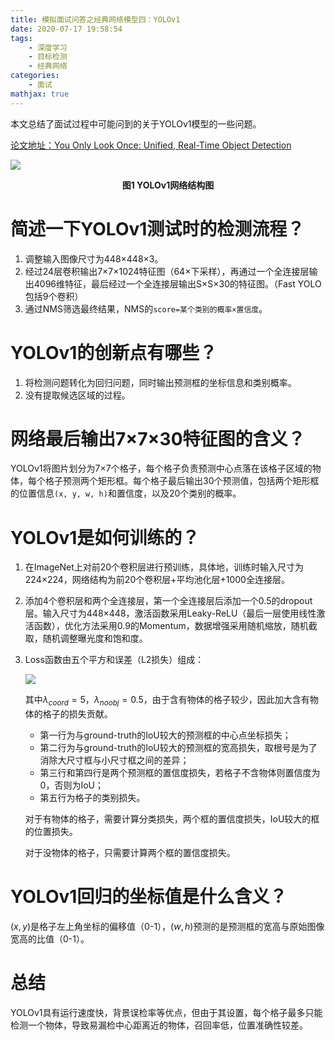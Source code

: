 ```yaml
---
title: 模拟面试问答之经典网络模型四：YOLOv1
date: 2020-07-17 19:58:54
tags: 	
	- 深度学习
	- 目标检测
	- 经典网络
categories:
	- 面试
mathjax: true
---
```


本文总结了面试过程中可能问到的关于YOLOv1模型的一些问题。

[论文地址：You Only Look Once: Unified, Real-Time Object Detection](https://arxiv.org/abs/1506.02640)

![](1.png)

<center><b>图1 YOLOv1网络结构图</b></center>

<!--more-->

# 简述一下YOLOv1测试时的检测流程？

1. 调整输入图像尺寸为448×448×3。
2. 经过24层卷积输出7×7×1024特征图（64×下采样），再通过一个全连接层输出4096维特征，最后经过一个全连接层输出S×S×30的特征图。（Fast YOLO包括9个卷积）
3. 通过NMS筛选最终结果，NMS的`score=某个类别的概率×置信度`。

# YOLOv1的创新点有哪些？

1. 将检测问题转化为回归问题，同时输出预测框的坐标信息和类别概率。
2. 没有提取候选区域的过程。

# 网络最后输出7×7×30特征图的含义？

YOLOv1将图片划分为7×7个格子，每个格子负责预测中心点落在该格子区域的物体，每个格子预测两个矩形框。每个格子最后输出30个预测值，包括两个矩形框的位置信息`(x, y, w, h)`和置信度，以及20个类别的概率。

# YOLOv1是如何训练的？

1. 在ImageNet上对前20个卷积层进行预训练，具体地，训练时输入尺寸为224×224，网络结构为前20个卷积层+平均池化层+1000全连接层。

2. 添加4个卷积层和两个全连接层，第一个全连接层后添加一个0.5的dropout层。输入尺寸为448×448，激活函数采用Leaky-ReLU（最后一层使用线性激活函数），优化方法采用0.9的Momentum，数据增强采用随机缩放，随机截取，随机调整曝光度和饱和度。

3. Loss函数由五个平方和误差（L2损失）组成：

   ![](2.png)

   其中$\lambda_{coord}=5$，$\lambda_{noobj}=0.5$，由于含有物体的格子较少，因此加大含有物体的格子的损失贡献。

   - 第一行为与ground-truth的IoU较大的预测框的中心点坐标损失；
   - 第二行为与ground-truth的IoU较大的预测框的宽高损失，取根号是为了消除大尺寸框与小尺寸框之间的差异；
   - 第三行和第四行是两个预测框的置信度损失，若格子不含物体则置信度为0，否则为IoU；
   - 第五行为格子的类别损失。

   对于有物体的格子，需要计算分类损失，两个框的置信度损失，IoU较大的框的位置损失。

   对于没物体的格子，只需要计算两个框的置信度损失。

# YOLOv1回归的坐标值是什么含义？

$(x,y)$是格子左上角坐标的偏移值（0-1），$(w,h)$预测的是预测框的宽高与原始图像宽高的比值（0-1）。

# 总结

YOLOv1具有运行速度快，背景误检率等优点，但由于其设置，每个格子最多只能检测一个物体，导致易漏检中心距离近的物体，召回率低，位置准确性较差。
